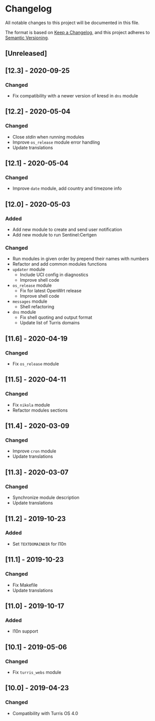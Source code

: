 # Changelog

All notable changes to this project will be documented in this file.

The format is based on [Keep a Changelog](https://keepachangelog.com/en/1.0.0/),
and this project adheres to [Semantic Versioning](https://semver.org/spec/v2.0.0.html).



## [Unreleased]



## [12.3] - 2020-09-25

### Changed

- Fix compatibility with a newer version of kresd in `dns` module


## [12.2] - 2020-05-04

### Changed

- Close *stdin* when running modules
- Improve `os_release` module error handling
- Update translations


## [12.1] - 2020-05-04

### Changed

- Improve `date` module, add country and timezone info


## [12.0] - 2020-05-03

### Added

- Add new module to create and send user notification
- Add new module to run Sentinel:Certgen

### Changed

- Run modules in given order by prepend their names with numbers
- Refactor and add common modules functions
- `updater` module
    - Include UCI config in diagnostics
    - Improve shell code
- `os_release` module
    - Fix for latest OpenWrt release
    - Improve shell code
- `messages` module
    - Shell refactoring
- `dns` module
    - Fix shell quoting and output format
    - Update list of Turris domains


## [11.6] - 2020-04-19

### Changed

- Fix `os_release` module


## [11.5] - 2020-04-11

### Changed

- Fix `nikola` module
- Refactor modules sections


## [11.4] - 2020-03-09

### Changed

- Improve `cron` module
- Update translations


## [11.3] - 2020-03-07

### Changed

- Synchronize module description
- Update translations


## [11.2] - 2019-10-23

### Added

- Set `TEXTDOMAINDIR` for l10n


## [11.1] - 2019-10-23

### Changed

- Fix Makefile
- Update translations


## [11.0] - 2019-10-17

### Added

- l10n support


## [10.1] - 2019-05-06

### Changed

- Fix `turris_webs` module


## [10.0] - 2019-04-23

### Changed

- Compatibility with Turris OS 4.0
